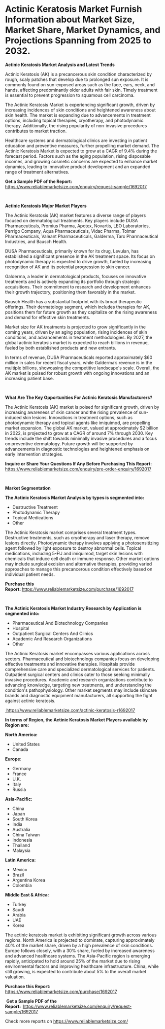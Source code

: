<p><h1>Actinic Keratosis Market Furnish Information about Market Size, Market Share, Market Dynamics, and Projections Spanning from 2025 to 2032.</h1></p><p><strong>Actinic Keratosis Market Analysis and Latest Trends</strong></p>
<p><p>Actinic Keratosis (AK) is a precancerous skin condition characterized by rough, scaly patches that develop due to prolonged sun exposure. It is commonly found on sun-exposed areas such as the face, ears, neck, and hands, affecting predominantly older adults with fair skin. Timely treatment is essential to prevent progression to squamous cell carcinoma.</p><p>The Actinic Keratosis Market is experiencing significant growth, driven by increasing incidences of skin conditions and heightened awareness about skin health. The market is expanding due to advancements in treatment options, including topical therapies, cryotherapy, and photodynamic therapy. Additionally, the rising popularity of non-invasive procedures contributes to market traction. </p><p>Healthcare systems and dermatological clinics are investing in patient education and preventive measures, further propelling market demand. The Actinic Keratosis Market is expected to grow at a CAGR of 9.4% during the forecast period. Factors such as the aging population, rising disposable incomes, and growing cosmetic concerns are expected to enhance market dynamics, leading to innovative product development and an expanded range of treatment alternatives.</p></p>
<p><strong>Get a Sample PDF of the Report:&nbsp;</strong> <a href="https://www.reliablemarketsize.com/enquiry/request-sample/1692017?utm_campaign=2778&utm_medium=2&utm_source=Github&utm_content=ia&utm_term=08032025&utm_id=actinic-keratosis">https://www.reliablemarketsize.com/enquiry/request-sample/1692017</a></p>
<p>&nbsp;</p>
<p><strong>Actinic Keratosis Major Market Players</strong></p>
<p><p>The Actinic Keratosis (AK) market features a diverse range of players focused on dermatological treatments. Key players include DUSA Pharmaceuticals, Promius Pharma, Apotex, Novartis, LEO Laboratories, Perrigo Company, Aqua Pharmaceuticals, Vidac Pharma, Tolmar Pharmaceuticals, Valeant Pharmaceuticals, Galderma, Taro Pharmaceutical Industries, and Bausch Health. </p><p>DUSA Pharmaceuticals, primarily known for its drug, Levulan, has established a significant presence in the AK treatment space. Its focus on photodynamic therapy is expected to drive growth, fueled by increasing recognition of AK and its potential progression to skin cancer. </p><p>Galderma, a leader in dermatological products, focuses on innovative treatments and is actively expanding its portfolio through strategic acquisitions. Their commitment to research and development enhances their growth trajectory, positioning them favorably in the market.</p><p>Bausch Health has a substantial footprint with its broad therapeutic offerings. Their dermatology segment, which includes therapies for AK, positions them for future growth as they capitalize on the rising awareness and demand for effective skin treatments.</p><p>Market size for AK treatments is projected to grow significantly in the coming years, driven by an aging population, rising incidences of skin conditions, and advancements in treatment methodologies. By 2027, the global actinic keratosis market is expected to reach billions in revenue, fueled by both established products and new entrants. </p><p>In terms of revenue, DUSA Pharmaceuticals reported approximately $60 million in sales for recent fiscal years, while Galderma’s revenue is in the multiple billions, showcasing the competitive landscape's scale. Overall, the AK market is poised for robust growth with ongoing innovations and an increasing patient base.</p></p>
<p>&nbsp;</p>
<p><strong>What Are The Key Opportunities For Actinic Keratosis Manufacturers?</strong></p>
<p><p>The Actinic Keratosis (AK) market is poised for significant growth, driven by increasing awareness of skin cancer and the rising prevalence of sun-induced skin lesions. Innovations in treatment options, such as photodynamic therapy and topical agents like imiquimod, are propelling market expansion. The global AK market, valued at approximately $2 billion in 2022, is projected to grow at a CAGR of around 7% through 2030. Key trends include the shift towards minimally invasive procedures and a focus on preventive dermatology. Future growth will be supported by advancements in diagnostic technologies and heightened emphasis on early intervention strategies.</p></p>
<p><strong>Inquire or Share Your Questions If Any Before Purchasing This Report:</strong> <a href="https://www.reliablemarketsize.com/enquiry/pre-order-enquiry/1692017?utm_campaign=2778&utm_medium=2&utm_source=Github&utm_content=ia&utm_term=08032025&utm_id=actinic-keratosis">https://www.reliablemarketsize.com/enquiry/pre-order-enquiry/1692017</a></p>
<p>&nbsp;</p>
<p><strong>Market Segmentation</strong></p>
<p><strong>The Actinic Keratosis Market Analysis by types is segmented into:</strong></p>
<p><ul><li>Destructive Treatment</li><li>Photodynamic Therapy</li><li>Topical Medications</li><li>Other</li></ul></p>
<p><p>The Actinic Keratosis market comprises several treatment types. Destructive treatments, such as cryotherapy and laser therapy, remove lesions directly. Photodynamic therapy involves applying a photosensitizing agent followed by light exposure to destroy abnormal cells. Topical medications, including 5-FU and imiquimod, target skin lesions with chemicals that induce cell death or immune response. Other market options may include surgical excision and alternative therapies, providing varied approaches to manage this precancerous condition effectively based on individual patient needs.</p></p>
<p><strong>Purchase this Report:&nbsp;</strong><a href="https://www.reliablemarketsize.com/purchase/1692017?utm_campaign=2778&utm_medium=2&utm_source=Github&utm_content=ia&utm_term=08032025&utm_id=actinic-keratosis">https://www.reliablemarketsize.com/purchase/1692017</a></p>
<p>&nbsp;</p>
<p><strong>The Actinic Keratosis Market Industry Research by Application is segmented into:</strong></p>
<p><ul><li>Pharmaceutical And Biotechnology Companies</li><li>Hospital</li><li>Outpatient Surgical Centers And Clinics</li><li>Academic And Research Organizations</li><li>Other</li></ul></p>
<p><p>The Actinic Keratosis market encompasses various applications across sectors. Pharmaceutical and biotechnology companies focus on developing effective treatments and innovative therapies. Hospitals provide comprehensive care and specialized dermatological services for patients. Outpatient surgical centers and clinics cater to those seeking minimally invasive procedures. Academic and research organizations contribute to advancing knowledge, targeting new treatments, and understanding the condition's pathophysiology. Other market segments may include skincare brands and diagnostic equipment manufacturers, all supporting the fight against actinic keratosis.</p></p>
<p><a href="https://www.reliablemarketsize.com/actinic-keratosis-r1692017?utm_campaign=2778&utm_medium=2&utm_source=Github&utm_content=ia&utm_term=08032025&utm_id=actinic-keratosis">&nbsp;https://www.reliablemarketsize.com/actinic-keratosis-r1692017</a></p>
<p><strong>In terms of Region, the Actinic Keratosis Market Players available by Region are:</strong></p>
<p>
    <p> <strong> North America: </strong>
        <ul>
            <li>United States</li>
            <li>Canada</li>
        </ul>
        </p> 
    <p> <strong> Europe: </strong>
        <ul>
            <li>Germany</li>
            <li>France</li>
            <li>U.K.</li>
            <li>Italy</li>
            <li>Russia</li>
        </ul>
        </p> 
    <p> <strong> Asia-Pacific: </strong>
        <ul>
            <li>China</li>
            <li>Japan</li>
            <li>South Korea</li>
            <li>India</li>
            <li>Australia</li>
            <li>China Taiwan</li>
            <li>Indonesia</li>
            <li>Thailand</li>
            <li>Malaysia</li>
        </ul>
        </p> 
    <p> <strong> Latin America: </strong>
        <ul>
            <li>Mexico</li>
            <li>Brazil</li>
            <li>Argentina Korea</li>
            <li>Colombia</li>
        </ul>
        </p> 
    <p> <strong> Middle East & Africa: </strong>
        <ul>
            <li>Turkey</li>
            <li>Saudi</li>
            <li>Arabia</li>
            <li>UAE</li>
            <li>Korea</li>
        </ul>
    </p>
    </p>
<p><p>The actinic keratosis market is exhibiting significant growth across various regions. North America is projected to dominate, capturing approximately 40% of the market share, driven by a high prevalence of skin conditions. Europe follows closely, with a 30% share, fueled by increased awareness and advanced healthcare systems. The Asia-Pacific region is emerging rapidly, anticipated to hold around 25% of the market due to rising environmental factors and improving healthcare infrastructure. China, while still growing, is expected to contribute about 5% to the overall market valuation.</p></p>
<p><strong>Purchase this Report: </strong><a href="https://www.reliablemarketsize.com/purchase/1692017?utm_campaign=2778&utm_medium=2&utm_source=Github&utm_content=ia&utm_term=08032025&utm_id=actinic-keratosis">https://www.reliablemarketsize.com/purchase/1692017</a></p>
<p>&nbsp;<strong>Get a Sample PDF of the Report:&nbsp;&nbsp;</strong><a href="https://www.reliablemarketsize.com/enquiry/request-sample/1692017?utm_campaign=2778&utm_medium=2&utm_source=Github&utm_content=ia&utm_term=08032025&utm_id=actinic-keratosis">https://www.reliablemarketsize.com/enquiry/request-sample/1692017</a></p>
<p><strong></strong></p>
<p>Check more reports on <a href="https://www.reliablemarketsize.com/?utm_campaign=2778&utm_medium=2&utm_source=Github&utm_content=ia&utm_term=08032025&utm_id=actinic-keratosis">https://www.reliablemarketsize.com/</a></p>